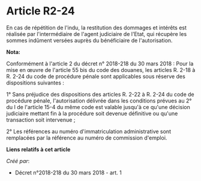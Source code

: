 # Article R2-24

En cas de répétition de l'indu, la restitution des dommages et intérêts est réalisée par l'intermédiaire de l'agent
judiciaire de l'Etat, qui récupère les sommes indûment versées auprès du bénéficiaire de l'autorisation.

**Nota:**

Conformément à l'article 2 du décret n° 2018-218 du 30 mars 2018 : Pour la mise en œuvre de l'article 55 bis du code des
douanes, les articles R. 2-18 à R. 2-24 du code de procédure pénale sont applicables sous réserve des dispositions
suivantes :

1° Sans préjudice des dispositions des articles R. 2-22 à R. 2-24 du code de procédure pénale, l'autorisation délivrée dans
les conditions prévues au 2° du I de l'article 15-4 du même code est valable jusqu'à ce qu'une décision judiciaire mettant
fin à la procédure soit devenue définitive ou qu'une transaction soit intervenue ;

2° Les références au numéro d'immatriculation administrative sont remplacées par la référence au numéro de commission
d'emploi.

**Liens relatifs à cet article**

_Créé par_:

  - Décret n°2018-218 du 30 mars 2018 - art. 1
